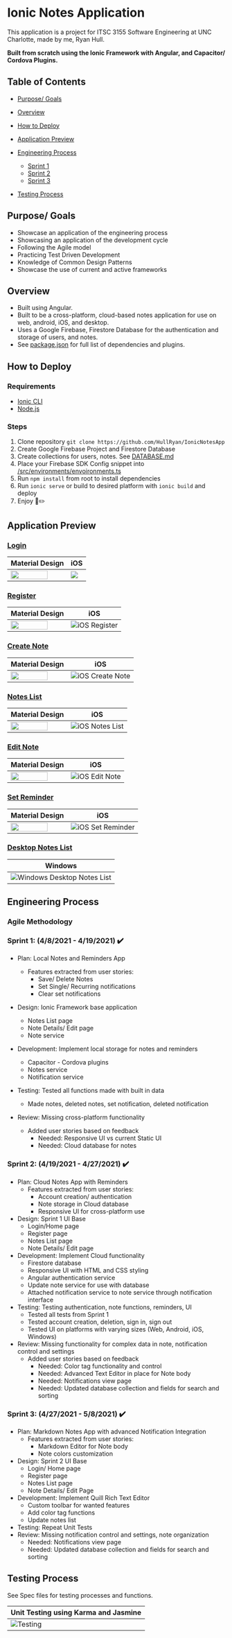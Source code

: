 # Ionic Notes Application

This application is a project for ITSC 3155 Software Engineering at UNC Charlotte, made by me, Ryan Hull.

**Built from scratch using the Ionic Framework with Angular, and Capacitor/ Cordova Plugins.**

## Table of Contents

- [Purpose/ Goals](#purpose-goals)

- [Overview](#overview)

- [How to Deploy](#how-to-deploy)

- [Application Preview](#application-preview)

- [Engineering Process](#engineering-process)
  - [Sprint 1](#sprint-1-482021---4192021-heavy_check_mark)
  - [Sprint 2](#sprint-2-4192021---4272021-heavy_check_mark)
  - [Sprint 3](#sprint-3-4272021---552021-eyes)

- [Testing Process](#testing-process)

## Purpose/ Goals

- Showcase an application of the engineering process
- Showcasing an application of the development cycle
- Following the Agile model
- Practicing Test Driven Development
- Knowledge of Common Design Patterns
- Showcase the use of current and active frameworks

## Overview

- Built using Angular.
- Built to be a cross-platform, cloud-based notes application for use on web, android, iOS, and desktop.
- Uses a Google Firebase, Firestore Database for the authentication and storage of users, and notes.
- See [package.json](/package.json) for full list of dependencies and plugins.

## How to Deploy

### Requirements

- [Ionic CLI](https://ionicframework.com/docs/intro/cli)
- [Node.js](https://nodejs.org/en/)

### Steps

1. Clone repository `git clone https://github.com/HullRyan/IonicNotesApp`
2. Create Google Firebase Project and Firestore Database
3. Create collections for users, notes. See [DATABASE.md](DATABASE.md)
4. Place your Firebase SDK Config snippet into [/src/environments/envoironments.ts]()
5. Run `npm install` from root to install dependencies
6. Run `ionic serve` or build to desired platform with `ionic build` and deploy
7. Enjoy :notebook::pencil2:

## Application Preview

### [Login](/src/app/home/home.page.html)

| Material Design    | iOS                |
| ------------------ | ------------------ |
| <img src="/resources/screenshots/login-page(Pixel-2-XL).png" width=83%/> | <img src="/resources/screenshots/login-page(iPhone-X).png"/> |

### [Register](/src/app/pages/register/register.page.html)

| Material Design    | iOS           |
| ------------------ | ------------- |
| <img src="/resources/screenshots/register-page(Pixel-2-XL).png" width=83%/> | ![iOS Register](/resources/screenshots/register-page(iPhone-X).png) |

### [Create Note](/src/app/pages/note-details/note-details.page.html)

| Material Design    | iOS           |
| ------------------ | ------------- |
| <img src="/resources/screenshots/note-page-create(Pixel-2-XL).png" width=83%/> | ![iOS Create Note](/resources/screenshots/note-page-create(iPhone-X).png) |

### [Notes List](/src/app/pages/notes-list/notes-list.page.html)

| Material Design    | iOS           |
| ------------------ | ------------- |
| <img src="/resources/screenshots/notes-page(Pixel-2-XL).png" width=83%/> | ![iOS Notes List](/resources/screenshots/notes-page(iPhone-X).png) |

### [Edit Note](/src/app/pages/note-details/note-details.page.html)

| Material Design    | iOS           |
| ------------------ | ------------- |
| <img src="/resources/screenshots/note-page-edit(Pixel-2-XL).png" width=83%/> | ![iOS Edit Note](/resources/screenshots/note-page-edit(iPhone-X).png) |

### [Set Reminder](/src/app/services/notification.service.ts)

| Material Design    | iOS           |
| ------------------ | ------------- |
| <img src="/resources/screenshots/set-reminder(Pixel-2-XL).png" width=83%/> | ![iOS Set Reminder](/resources/screenshots/set-reminder(iPhone-X).png) |

### [Desktop Notes List](/src/app/pages/notes-list/notes-list.page.html)

| Windows            |
| ------------------ |
| ![Windows Desktop Notes List](/resources/screenshots/notes(Laptop).png) |

## Engineering Process

### Agile Methodology

### Sprint 1: (4/8/2021 - 4/19/2021) :heavy_check_mark:

- Plan: Local Notes and Reminders App
  - Features extracted from user stories:
    - Save/ Delete Notes
    - Set Single/ Recurring notifications
    - Clear set notifications
- Design: Ionic Framework base application
  - Notes List page
  - Note Details/ Edit page
  - Note service
- Development: Implement local storage for notes and reminders
  - Capacitor - Cordova plugins
  - Notes service
  - Notification service
- Testing: Tested all functions made with built in data

  - Made notes, deleted notes, set notification, deleted notification
- Review: Missing cross-platform functionality
  - Added user stories based on feedback
    - Needed: Responsive UI vs current Static UI
    - Needed: Cloud database for notes

### Sprint 2: (4/19/2021 - 4/27/2021) :heavy_check_mark:

- Plan: Cloud Notes App with Reminders
  - Features extracted from user stories:
    - Account creation/ authentication
    - Note storage in Cloud database
    - Responsive UI for cross-platform use
- Design: Sprint 1 UI Base
  - Login/Home page
  - Register page
  - Notes List page
  - Note Details/ Edit page
- Development: Implement Cloud functionality
  - Firestore database
  - Responsive UI with HTML and CSS styling
  - Angular authentication service
  - Update note service for use with database
  - Attached notification service to note service through notification interface
- Testing: Testing authentication, note functions, reminders, UI
  - Tested all tests from Sprint 1
  - Tested account creation, deletion, sign in, sign out
  - Tested UI on platforms with varying sizes (Web, Android, iOS, Windows)
- Review: Missing functionality for complex data in note,  notification control and settings
  - Added user stories based on feedback
    - Needed: Color tag functionality and control  
    - Needed: Advanced Text Editor in place for Note body
    - Needed: Notifications view page
    - Needed: Updated database collection and fields for search and sorting

### Sprint 3: (4/27/2021 - 5/8/2021) :heavy_check_mark:

- Plan: Markdown Notes App with advanced Notification Integration
  - Features extracted from user stories:
    - Markdown Editor for Note body
    - Note colors customization
- Design: Sprint 2 UI Base    
  - Login/ Home page
  - Register page
  - Notes List page
  - Note Details/ Edit Page
- Development: Implement Quill Rich Text Editor
  - Custom toolbar for wanted features
  - Add color tag functions
  - Update notes list
- Testing: Repeat Unit Tests
- Review: Missing notification control and settings, note organization
   - Needed: Notifications view page
   - Needed: Updated database collection and fields for search and sorting
 
## Testing Process
See Spec files for testing processes and functions.

|Unit Testing using Karma and Jasmine|
|-------|
|![Testing](/resources/screenshots/Testing.PNG)|

